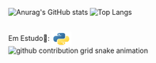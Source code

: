  ![Anurag's GitHub stats](https://github-readme-stats.vercel.app/api?username=joao-ibanez&show=reviews,discussions_started,discussions_answered,prs_merged,prs_merged_percentage&show_icons=true&theme=dracula)
![Top Langs](https://github-readme-stats.vercel.app/api/top-langs/?username=joao-ibanez&size_weight=0.5&count_weight=0.5&show_icons=true&theme=dracula)
<div style="display: inline_block"><br>
Em Estudo📖:
  <img align="center" alt="Allan-Python" height="30" width="40" src="https://raw.githubusercontent.com/devicons/devicon/master/icons/python/python-original.svg">
 
</div>


<picture>
  <source media="(prefers-color-scheme: dark)" srcset="https://raw.githubusercontent.com/joao-ibanes/joao-ibanes/output/github-contribution-grid-snake-dark.svg">
  <source media="(prefers-color-scheme: light)" srcset="https://raw.githubusercontent.com/joao-ibanes/joao-ibanes/output/github-contribution-grid-snake.svg">
  <img alt="github contribution grid snake animation" src="https://raw.githubusercontent.com/joao-ibanes/joao-ibanes/output/github-contribution-grid-snake.svg">
</picture>
